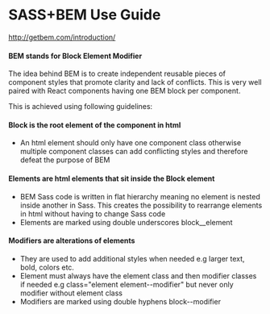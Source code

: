 # SASS+BEM Use Guide

http://getbem.com/introduction/

#### BEM stands for Block Element Modifier

The idea behind BEM is to create independent reusable pieces of component styles that promote clarity and lack of conflicts. This is very well paired with React components having one BEM block per component.

This is achieved using following guidelines:

#### Block is the root element of the component in html

* An html element should only have one component class otherwise multiple component classes can add conflicting styles and
therefore defeat the purpose of BEM

#### Elements are html elements that sit inside the Block element

* BEM Sass code is written in flat hierarchy meaning no element is nested inside another in Sass. This creates the possibility to rearrange elements in html without having to change Sass code
* Elements are marked using double underscores block__element


#### Modifiers are alterations of elements

* They are used to add additional styles when needed e.g larger text, bold, colors etc.
* Element must always have the element class and then modifier classes if needed e.g class="element element--modifier" but never only modifier without element class
* Modifiers are marked using double hyphens block--modifier